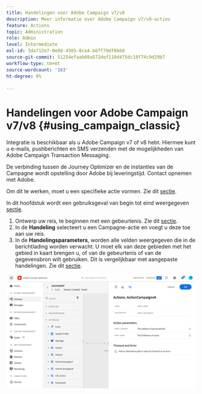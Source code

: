 ```yaml
---
title: Handelingen voor Adobe Campaign v7/v8
description: Meer informatie over Adobe Campaign v7/v8-acties
feature: Actions
topic: Administration
role: Admin
level: Intermediate
exl-id: 3da712e7-0e08-4585-8ca4-b6ff79df0b68
source-git-commit: 51254efaab08a572def118d475dc18f74c9d29b7
workflow-type: tm+mt
source-wordcount: '163'
ht-degree: 0%

---
```


# Handelingen voor Adobe Campaign v7/v8 {#using_campaign_classic}

Integratie is beschikbaar als u Adobe Campaign v7 of v8 hebt. Hiermee kunt u e-mails, pushberichten en SMS verzenden met de mogelijkheden van Adobe Campaign Transaction Messaging.

De verbinding tussen de Journey Optimizer en de instanties van de Campagne wordt opstelling door Adobe bij leveringstijd. Contact opnemen met Adobe.

Om dit te werken, moet u een specifieke actie vormen. Zie dit [sectie](../action/acc-action.md).

In dit hoofdstuk wordt een gebruiksgeval van begin tot eind weergegeven [sectie](../building-journeys/campaign-classic-use-case.md).

1. Ontwerp uw reis, te beginnen met een gebeurtenis. Zie dit [sectie](../building-journeys/journey.md).
1. In de **Handeling** selecteert u een Campagne-actie en voegt u deze toe aan uw reis.
1. In de **Handelingsparameters**, worden alle velden weergegeven die in de berichtlading worden verwacht. U moet elk van deze gebieden met het gebied in kaart brengen u, of van de gebeurtenis of van de gegevensbron wilt gebruiken. Dit is vergelijkbaar met aangepaste handelingen. Zie dit [sectie](../building-journeys/using-custom-actions.md).

![](../assets/accintegration2.png)
